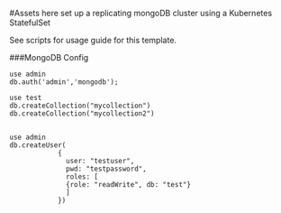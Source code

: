 #Assets here set up a replicating mongoDB cluster using a Kubernetes StatefulSet

See scripts for usage guide for this template.


###MongoDB Config
```
use admin
db.auth('admin','mongodb');

use test
db.createCollection("mycollection")
db.createCollection("mycollection2")


use admin
db.createUser(
			{
			  user: "testuser",
			  pwd: "testpassword",
			  roles: [
			  {role: "readWrite", db: "test"}
			  ]
			})

```